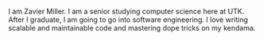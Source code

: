 I am Zavier Miller. I am a senior studying computer science here at UTK. After I graduate, I am going to go into software engineering. I love writing scalable and maintainable code and mastering dope tricks on my kendama.
